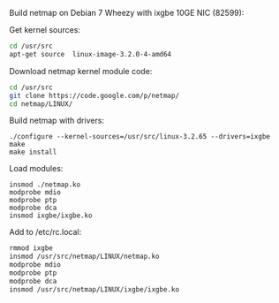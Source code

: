Build netmap on Debian 7 Wheezy with ixgbe 10GE NIC (82599):

Get kernel sources:
```bash
cd /usr/src
apt-get source  linux-image-3.2.0-4-amd64
```

Download netmap kernel module code:
```bash
cd /usr/src
git clone https://code.google.com/p/netmap/ 
cd netmap/LINUX/
```

Build netmap with drivers:
```
./configure --kernel-sources=/usr/src/linux-3.2.65 --drivers=ixgbe
make
make install
```

Load modules:
```
insmod ./netmap.ko
modprobe mdio
modprobe ptp
modprobe dca 
insmod ixgbe/ixgbe.ko
```

Add to /etc/rc.local:
```bash
rmmod ixgbe
insmod /usr/src/netmap/LINUX/netmap.ko
modprobe mdio
modprobe ptp
modprobe dca 
insmod /usr/src/netmap/LINUX/ixgbe/ixgbe.ko
```
